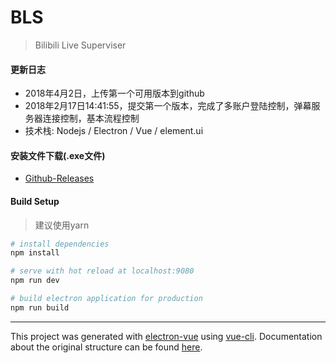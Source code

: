 # BLS

> Bilibili Live Superviser

#### 更新日志
- 2018年4月2日，上传第一个可用版本到github
- 2018年2月17日14:41:55，提交第一个版本，完成了多账户登陆控制，弹幕服务器连接控制，基本流程控制
- 技术栈: Nodejs / Electron / Vue / element.ui

#### 安装文件下载(.exe文件)
- [Github-Releases](https://github.com/mscststs/BLS/releases)



#### Build Setup

> 建议使用yarn


``` bash
# install dependencies
npm install

# serve with hot reload at localhost:9080
npm run dev

# build electron application for production
npm run build


```

---

This project was generated with [electron-vue](https://github.com/SimulatedGREG/electron-vue) using [vue-cli](https://github.com/vuejs/vue-cli). Documentation about the original structure can be found [here](https://simulatedgreg.gitbooks.io/electron-vue/content/index.html).
